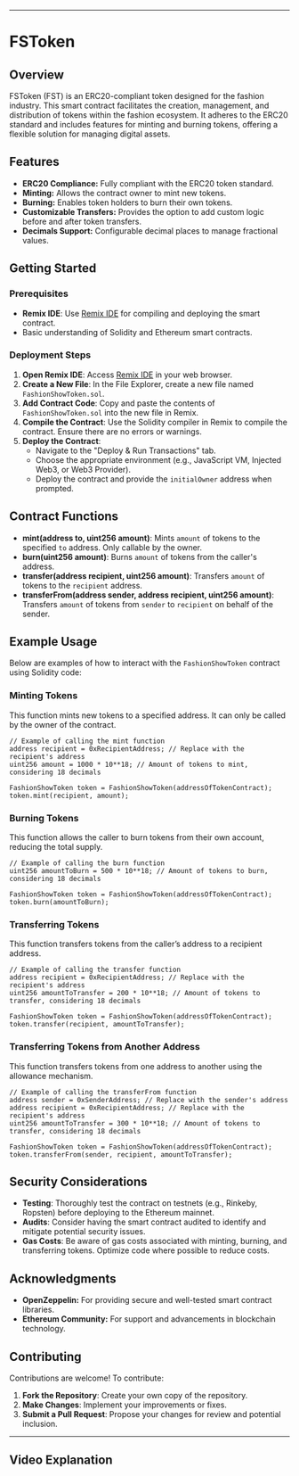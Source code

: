 

---

# FSToken

## Overview

FSToken (FST) is an ERC20-compliant token designed for the fashion industry. This smart contract facilitates the creation, management, and distribution of tokens within the fashion ecosystem. It adheres to the ERC20 standard and includes features for minting and burning tokens, offering a flexible solution for managing digital assets.

## Features

- **ERC20 Compliance:** Fully compliant with the ERC20 token standard.
- **Minting:** Allows the contract owner to mint new tokens.
- **Burning:** Enables token holders to burn their own tokens.
- **Customizable Transfers:** Provides the option to add custom logic before and after token transfers.
- **Decimals Support:** Configurable decimal places to manage fractional values.

## Getting Started

### Prerequisites

- **Remix IDE**: Use [Remix IDE](https://remix.ethereum.org) for compiling and deploying the smart contract.
- Basic understanding of Solidity and Ethereum smart contracts.

### Deployment Steps

1. **Open Remix IDE**: Access [Remix IDE](https://remix.ethereum.org) in your web browser.
2. **Create a New File**: In the File Explorer, create a new file named `FashionShowToken.sol`.
3. **Add Contract Code**: Copy and paste the contents of `FashionShowToken.sol` into the new file in Remix.
4. **Compile the Contract**: Use the Solidity compiler in Remix to compile the contract. Ensure there are no errors or warnings.
5. **Deploy the Contract**: 
   - Navigate to the "Deploy & Run Transactions" tab.
   - Choose the appropriate environment (e.g., JavaScript VM, Injected Web3, or Web3 Provider).
   - Deploy the contract and provide the `initialOwner` address when prompted.

## Contract Functions

- **mint(address to, uint256 amount)**: Mints `amount` of tokens to the specified `to` address. Only callable by the owner.
- **burn(uint256 amount)**: Burns `amount` of tokens from the caller's address.
- **transfer(address recipient, uint256 amount)**: Transfers `amount` of tokens to the `recipient` address.
- **transferFrom(address sender, address recipient, uint256 amount)**: Transfers `amount` of tokens from `sender` to `recipient` on behalf of the sender.

## Example Usage

Below are examples of how to interact with the `FashionShowToken` contract using Solidity code:

### Minting Tokens

This function mints new tokens to a specified address. It can only be called by the owner of the contract.

```solidity
// Example of calling the mint function
address recipient = 0xRecipientAddress; // Replace with the recipient's address
uint256 amount = 1000 * 10**18; // Amount of tokens to mint, considering 18 decimals

FashionShowToken token = FashionShowToken(addressOfTokenContract);
token.mint(recipient, amount);
```

### Burning Tokens

This function allows the caller to burn tokens from their own account, reducing the total supply.

```solidity
// Example of calling the burn function
uint256 amountToBurn = 500 * 10**18; // Amount of tokens to burn, considering 18 decimals

FashionShowToken token = FashionShowToken(addressOfTokenContract);
token.burn(amountToBurn);
```

### Transferring Tokens

This function transfers tokens from the caller’s address to a recipient address.

```solidity
// Example of calling the transfer function
address recipient = 0xRecipientAddress; // Replace with the recipient's address
uint256 amountToTransfer = 200 * 10**18; // Amount of tokens to transfer, considering 18 decimals

FashionShowToken token = FashionShowToken(addressOfTokenContract);
token.transfer(recipient, amountToTransfer);
```

### Transferring Tokens from Another Address

This function transfers tokens from one address to another using the allowance mechanism.

```solidity
// Example of calling the transferFrom function
address sender = 0xSenderAddress; // Replace with the sender's address
address recipient = 0xRecipientAddress; // Replace with the recipient's address
uint256 amountToTransfer = 300 * 10**18; // Amount of tokens to transfer, considering 18 decimals

FashionShowToken token = FashionShowToken(addressOfTokenContract);
token.transferFrom(sender, recipient, amountToTransfer);
```

## Security Considerations

- **Testing**: Thoroughly test the contract on testnets (e.g., Rinkeby, Ropsten) before deploying to the Ethereum mainnet.
- **Audits**: Consider having the smart contract audited to identify and mitigate potential security issues.
- **Gas Costs**: Be aware of gas costs associated with minting, burning, and transferring tokens. Optimize code where possible to reduce costs.


## Acknowledgments

- **OpenZeppelin:** For providing secure and well-tested smart contract libraries.
- **Ethereum Community:** For support and advancements in blockchain technology.

## Contributing

Contributions are welcome! To contribute:

1. **Fork the Repository**: Create your own copy of the repository.
2. **Make Changes**: Implement your improvements or fixes.
3. **Submit a Pull Request**: Propose your changes for review and potential inclusion.

---
## Video Explanation

